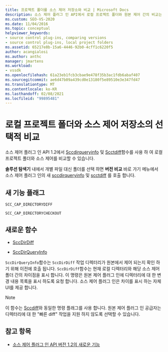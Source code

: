 ```yaml
---
title: 프로젝트 폴더를 소스 제어 저장소와 비교 | Microsoft Docs
description: 소스 제어 플러그 인 API에서 로컬 프로젝트 폴더와 원본 제어 간의 비교는 SccDirQueryInfo 및 Sccdidiff를 사용 하 여 수행 됩니다.
ms.custom: SEO-VS-2020
ms.date: 11/04/2016
ms.topic: conceptual
helpviewer_keywords:
- source control plug-ins, comparing versions
- source control plug-ins, local project folders
ms.assetid: 65217e8b-15a6-4446-92b0-4cff1c6220f5
author: acangialosi
ms.author: anthc
manager: jmartens
ms.workload:
- vssdk
ms.openlocfilehash: 61a23eb1fcb3cbae9e478f35b3ac1fdb6abaf407
ms.sourcegitcommit: ae6d47b09a439cd0e13180f5e89510e3e347fd47
ms.translationtype: MT
ms.contentlocale: ko-KR
ms.lasthandoff: 02/08/2021
ms.locfileid: "99895481"
---
```

# <a name="optional-comparison-of-local-project-folder-to-source-control-store"></a>로컬 프로젝트 폴더와 소스 제어 저장소의 선택적 비교
소스 제어 플러그 인 API 1.2에서 [Sccdirqueryinfo](../../extensibility/sccdirqueryinfo-function.md) 및 [Scctdiff](../../extensibility/sccdirdiff-function.md)함수를 사용 하 여 로컬 프로젝트 폴더와 소스 제어를 비교할 수 있습니다.

 **솔루션 탐색기** 내에서 개별 파일 대신 폴더를 선택 하면 **버전 비교** 바로 가기 메뉴에서 소스 제어 플러그 인의 새 [sccdirqueryinfo](../../extensibility/sccdirqueryinfo-function.md) 및 [scctdiff](../../extensibility/sccdirdiff-function.md) 를 호출 합니다.

## <a name="new-capability-flags"></a>새 기능 플래그
 `SCC_CAP_DIRECTORYDIFF`

 `SCC_CAP_DIRECTORYCHECKOUT`

## <a name="new-functions"></a>새로운 함수
- [SccDirDiff](../../extensibility/sccdirdiff-function.md)

- [SccDirQueryInfo](../../extensibility/sccdirqueryinfo-function.md)

 `SccDirQueryInfo`함수는 `SccDirDiff` 작업 디렉터리가 원본에서 제어 되는지 확인 하기 위해 이전에 호출 됩니다. `SccDirDiff`함수는 현재 로컬 디렉터리와 해당 소스 제어 폴더 간의 차이점을 표시 합니다. 이 명령은 원본 제어 플러그 인에 디렉터리에 대 한 변경 내용 목록을 표시 하도록 요청 합니다. 소스 제어 플러그 인은 차이를 표시 하는 자체 UI를 제공 합니다.

> [!NOTE]
> 이 함수는 [Sccdiff](../../extensibility/sccdiff-function.md)와 동일한 명령 플래그를 사용 합니다. 원본 제어 플러그 인 공급자는 디렉터리에 대 한 "빠른 diff" 작업을 지원 하지 않도록 선택할 수 있습니다.

## <a name="see-also"></a>참고 항목
- [소스 제어 플러그 인 API 버전 1.2의 새로운 기능](../../extensibility/internals/what-s-new-in-the-source-control-plug-in-api-version-1-2.md)
